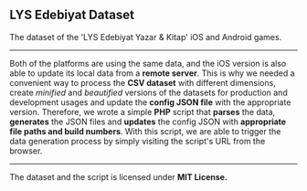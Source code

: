 
## LYS Edebiyat Dataset

The dataset of the 'LYS Edebiyat Yazar & Kitap' iOS and Android games.

---

Both of the platforms are using the same data, and the iOS version is also able to update its local data from a **remote server**. This is why we needed a convenient way to process the **CSV dataset** with different dimensions, create *minified* and *beautified* versions of the datasets for production and development usages and update the **config JSON file** with the appropriate version. Therefore, we wrote a simple **PHP** script that **parses** the data, **generates** the JSON files and **updates** the config JSON with **appropriate file paths and build numbers**. With this script, we are able to trigger the data generation process by simply visiting the script's URL from the browser.

----

The dataset and the script is licensed under **MIT License.**